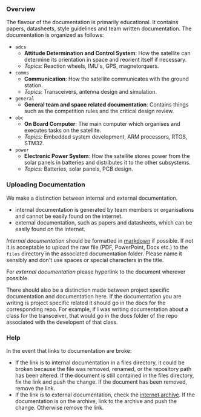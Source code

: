 ### Overview
The flavour of the documentation is primarily educational. It contains papers,
datasheets, style guidelines and team written documentation. The documentation
is organized as follows:
- `adcs`
  - **Attitude Determination and Control System**: How
the satellite can determine its orientation in space and reorient itself if
necessary.
  - *Topics*: Reaction wheels, IMU's, GPS, magnetorquers.
- `comms`
  - **Communication**: How the satellite communicates with the ground station.
  - *Topics*: Transceivers, antenna design and simulation.
- `general`
  - **General team and space related documentation**: Contains things such
as the competition rules and the critical design review.
- `obc`
  - **On Board Computer**: The main computer which organises and executes
tasks on the satellite.
  - *Topics:* Embedded system development, ARM processors, RTOS, STM32.
- `power`
  - **Electronic Power System**: How the satellite stores power from the solar
  panels in batteries and distributes it to the other subsystems.
  - *Topics:* Batteries, solar panels, PCB design.

### Uploading Documentation
We make a distinction between
internal and external documentation.
- internal documentation is generated by team members or organisations and cannot
be easily found on the internet.
- external documentation, such as papers and datasheets, which can be easily found
on the internet.

*Internal documentation* should be formatted in [markdown](https://guides.github.com/features/mastering-markdown/)
if possible. If not it is acceptable to upload the raw file (PDF, PowerPoint, Docx etc.)
to the `files` directory in the associated documentation folder. Please name it sensibly
and don't use spaces or special characters in the title.

For *external documentation* please hyperlink to the document wherever possible.

There should also be a distinction made between project specific documentation
and documentation here. If the documentation you are writing is project specific
related it should go in the docs for the corresponding repo. For example, if
I was writing documentation about a class for the transceiver, that would go
in the docs folder of the repo associated with the developent of that class.
### Help
In the event that links to documentation are broke:
- If the link is to internal documentation in a files directory, it could be
broken because the file was removed, renamed, or the repository path has been
altered. If the document is still contained in the files directory, fix the link
and push the change. If the document has been removed, remove the link.
- If the link is to external documentation, check the [internet archive](https://archive.org/).
If the documentation is on the archive, link to the archive and push the change.
Otherwise remove the link.
